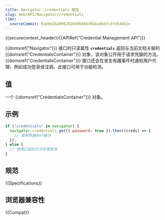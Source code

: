 ```yaml
---
title: Navigator：credentials 属性
slug: Web/API/Navigator/credentials
l10n:
  sourceCommit: 61e0e2ba096262b69b86b36bbadb5fcbfd546b1e
---
```


{{securecontext_header}}{{APIRef("Credential Management API")}}

{{domxref("Navigator")}} 接口的只读属性 **`credentials`** 返回与当前文档关联的 {{domxref("CredentialsContainer")}} 对象，该对象公开用于请求凭据的方法。{{domxref("CredentialsContainer")}} 接口还会在发生有趣事件时通知用户代理，例如成功登录或注销。此接口可用于功能检测。

## 值

一个 {{domxref("CredentialsContainer")}} 对象。

## 示例

```js
if ("credentials" in navigator) {
  navigator.credentials.get({ password: true }).then((creds) => {
    // 使用凭据执行操作
  });
} else {
  // 使用之前的方式处理登录
}
```

## 规范

{{Specifications}}

## 浏览器兼容性

{{Compat}}
